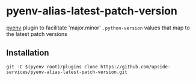 # pyenv-alias-latest-patch-version
[pyenv](https://github.com/pyenv/pyenv) plugin to facilitate 'major.minor' `.python-version` values that map to the latest patch versions

## Installation
```
git -C $(pyenv root)/plugins clone https://github.com/upside-services/pyenv-alias-latest-patch-version.git
```

